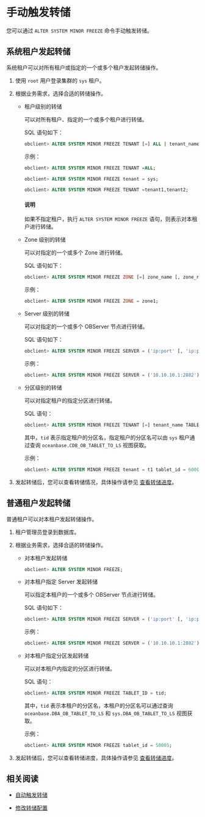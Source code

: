 # 手动触发转储

您可以通过 `ALTER SYSTEM MINOR FREEZE` 命令手动触发转储。

## 系统租户发起转储

系统租户可以对所有租户或指定的一个或多个租户发起转储操作。

1. 使用 `root` 用户登录集群的 `sys` 租户。

2. 根据业务需求，选择合适的转储操作。

   * 租户级别的转储

      可以对所有租户、指定的一个或多个租户进行转储。

      SQL 语句如下：

      ```sql
      obclient> ALTER SYSTEM MINOR FREEZE TENANT [=] ALL | tenant_name [, tenant_name ...];
      ```

      示例：

      ```sql
      obclient> ALTER SYSTEM MINOR FREEZE TENANT =ALL;

      obclient> ALTER SYSTEM MINOR FREEZE tenant = sys;

      obclient> ALTER SYSTEM MINOR FREEZE TENANT =tenant1,tenant2;

      ```

      <main id="notice" type='explain'>
       <h4>说明</h4>
       <p>如果不指定租户，执行 <code>ALTER SYSTEM MINOR FREEZE</code> 语句，则表示对本租户进行转储。</p>
      </main>

   * Zone 级别的转储

      可以对指定的一个或多个 Zone 进行转储。
      
      SQL 语句如下：

      ```sql
      obclient> ALTER SYSTEM MINOR FREEZE ZONE [=] zone_name [, zone_name ...];
      ```

      示例：

      ```sql
      obclient> ALTER SYSTEM MINOR FREEZE ZONE = zone1;
      ```

   * Server 级别的转储

       可以对指定的一个或多个 OBServer 节点进行转储。

       SQL 语句如下：

       ```sql
       obclient> ALTER SYSTEM MINOR FREEZE SERVER = ('ip:port' [, 'ip:port'...]);
       ```

       示例：

       ```sql
       obclient> ALTER SYSTEM MINOR FREEZE SERVER = ('10.10.10.1:2882');
       ```

   * 分区级别的转储

      可以对指定租户的指定分区进行转储。

      SQL 语句：

      ```sql
      obclient> ALTER SYSTEM MINOR FREEZE TENANT [=] tenant_name TABLET_ID = tid;
      ```

      其中，`tid` 表示指定租户的分区名，指定租户的分区名可以由 `sys` 租户通过查询  `oceanbase.CDB_OB_TABLET_TO_LS` 视图获取。

      示例：

      ```sql
      obclient> ALTER SYSTEM MINOR FREEZE tenant = t1 tablet_id = 60000;
      ```

3. 发起转储后，您可以查看转储情况，具体操作请参见 [查看转储进度](4.view-dump-information.md)。

## 普通租户发起转储

普通租户可以对本租户发起转储操作。

1. 租户管理员登录到数据库。

2. 根据业务需求，选择合适的转储操作。

   * 对本租户发起转储

     ```sql
     obclient> ALTER SYSTEM MINOR FREEZE;
     ```

   * 对本租户指定 Server 发起转储

     可以指定本租户的一个或多个 OBServer 节点进行转储。

     SQL 语句如下：

     ```sql
     obclient> ALTER SYSTEM MINOR FREEZE SERVER = ('ip:port' [, 'ip:port'...]);
     ```

     示例：

     ```sql
     obclient> ALTER SYSTEM MINOR FREEZE SERVER = ('10.10.10.1:2882');
     ```

   * 对本租户指定分区发起转储

     可以对本租户内指定的分区进行转储。

     SQL 语句：

     ```sql
     obclient> ALTER SYSTEM MINOR FREEZE TABLET_ID = tid;
     ```

     其中，`tid` 表示本租户的分区名，本租户的分区名可以通过查询  `oceanbase.DBA_OB_TABLET_TO_LS` 和 `sys.DBA_OB_TABLET_TO_LS` 视图获取。

     示例：

     ```sql
     obclient> ALTER SYSTEM MINOR FREEZE tablet_id = 50005;
     ```

3. 发起转储后，您可以查看转储进度，具体操作请参见 [查看转储进度](4.view-dump-information.md)。

## 相关阅读

* [自动触发转储](../1.dump-management/2.automatically-trigger-dump.md)

* [修改转储配置](../1.dump-management/5.modify-dump-configuration.md)
